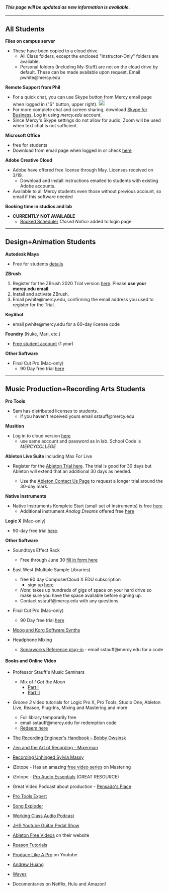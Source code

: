 #### _This page will be updated as new information is available._ ####

---
## All Students ##

__Files on campus server__
-   These have been copied to a cloud drive
    - All Class folders, except the enclosed "Instructor-Only" folders are available.
    - Personal folders (Including My-Stuff) are not on the cloud drive by default. These can be made available upon request. Email pwhite&#064;mercy.edu

__Remote Support from Phil__
- For a quick chat, you can use Skype button from Mercy email page when logged in ("S" button, upper right). <img src=https://upload.wikimedia.org/wikipedia/commons/c/c3/Microsoft_Skype_for_Business_logo.svg  alt="Skype Button" width=20>
- For more complete chat and screen sharing, download [Skype for Business](https://products.office.com/en-us/skype-for-business/download-app). Log in using _mercy.edu_ account.
- Since Mercy's Skype settings do not allow for audio, Zoom will be used when text chat is not sufficient.

__Microsoft Office__
- free for students
 - Download from email page when logged in or check [here](https://www.microsoft.com/en-us/education/products/office)


__Adobe Creative Cloud__
- Adobe have offered free license through May. Licenses received on 3/19.
    - Download and install instructions emailed to students with existing Adobe accounts.
- Available to all Mercy students even those without previous account, so email if this software needed

__Booking time in studios and lab__
- __CURRENTLY NOT AVAILABLE__
    - [Booked Scheduler](https://booked.mercy.edu) _Closed Notice_ added to login page

---
## Design+Animation Students ## 
__Autodesk Maya__
- Free for students [details](https://www.autodesk.com/education/free-software/maya)

__ZBrush__

1. Register for the ZBrush 2020 Trial version [here](https://pixologic.com/zbrush/trial/). Please __use your mercy.edu email__.
2. Install and activate ZBrush.
3. Email pwhite&#064;mercy.edu, confirming the email address you used to register for the Trial.

__KeyShot__
- email pwhite&#064;mercy.edu for a 60-day license code
    
__Foundry__ (Nuke, Mari, etc.)

- [Free student account](https://www.foundry.com/education/apply/student) (1 year)

__Other Software__

- Final Cut Pro (Mac-only)
    - 90 Day free trial [here](https://www.apple.com/final-cut-pro/trial/)

---
## Music Production+Recording Arts Students ## 

__Pro Tools__
- Sam has distributed licenses to students.
    - if you haven't received yours email sstauff&#064;mercy.edu


__Musition__
- Log in to cloud version [here](https://musition.cloud) 
  - use same account and password as in lab. School Code is _MERCYCOLLEGE_

__Ableton Live Suite__ including Max For Live

- Register for the [Ableton Trial here](https://www.ableton.com/en/trial/).  The trial is good for 30 days but Ableton will extend that an additional 30 days as needed.

    - Use the [Ableton Contact Us Page](https://www.ableton.com/en/contact-us/) to request a longer trial around the 30-day mark.

__Native Instruments__
- Native Instruments Komplete Start (small set of instruments) is free [here](https://www.native-instruments.com/en/products/komplete/bundles/komplete-start/)
  - Additional instrument _Analog Dreams_ offered free [here](https://www.native-instruments.com/en/products/komplete/play-series/analog-dreams/?sscid=31k4_j7idn)

__Logic X__ (Mac-only)
- 90-day free trial [here](https://www.apple.com/logic-pro/).

__Other Software__
- Soundtoys Effect Rack
   - Free through June 30 [fill in form here](http://www.soundtoys.com/rack-relief/?fbclid=IwAR10Oej5IFuXcKZCXCAiZbcxtS1WcOJ0OWgt25vJ-Bw0FxDUVPYeAokj9pI)
- East West (Multiple Sample Libraries)
    - free 90 day ComposerCloud X EDU subscription
        - sign up [here](http://www.soundsonline.com/stay-at-home-trial)
    - _Note_: takes up hundreds of gigs of space on your hard drive so make sure you have the space available before signing up.
    - Contact sstauff&#064;mercy.edu with any questions.

- Final Cut Pro (Mac-only)
    - 90 Day free trial [here](https://www.apple.com/final-cut-pro/trial/)

- [Moog and Korg Software Synths](https://www.engadget.com/2020-03-14-moog-and-korg-free-synth-apps.html)

- Headphone Mixing
  - [Sonarworks Reference plug-in](https://www.sonarworks.com/reference/downloads) - email sstauff&#064;mercy.edu for a code

#### Books and Online Video ####

- Professor Stauff's Music Seminars
    - Mix of _I Got the Moon_
        - [Part I](https://youtu.be/iik8YSPXhCA)
        - [Part II](https://youtu.be/NMzFZ91xLu0)


- _Groove 3_ video tutorials for Logic Pro X, Pro Tools, Studio One, Ableton Live, Reason, Plug-Ins, Mixing and Mastering and more
    - Full library temporarily free
    - email sstauff&#064;mercy.edu for redemption code
    - [Redeem here](https://www.groove3.com/redeem)

- [The Recording Engineer's Handbook – Bobby Owsinsk](https://www.amazon.com/Recording-Engineers-Handbook-4th/dp/0998503304/ref=sr_1_3?crid=1FHDYHJGR4BCU&keywords=bobby+owsinski&qid=1563379510&s=books&sprefix=bobby+ow%2Cstripbooks%2C123&sr=1-3)
 
- [Zen and the Art of Recording - Mixerman](https://www.amazon.com/gp/product/1480387436/ref=dbs_a_def_rwt_bibl_vppi_i3)
  
- [Recording Unhinged Sylvia Massy](https://www.amazon.com/Recording-Unhinged-Creative-Unconventional-Techniques/dp/1495011275/ref=sr_1_1?crid=3GVV8MYIW8ZFG&keywords=recording+unhinged+sylvia+massy&qid=1563379344&s=gateway&sprefix=recording+unh%2Caps%2C125&sr=8-1)

- iZotope - Has an amazing [free video series](https://www.youtube.com/user/izotopeinc/featured) on Mastering

- iZotope - [Pro Audio Essentials](https://pae.izotope.com/) (GREAT RESOURCE)

- Great Video Podcast about production - [Pensado's Place](https://www.pensadosplace.tv/)

- [Pro Tools Expert](https://www.pro-tools-expert.com/)

- [Song Exploder](http://songexploder.net/)

- [Working Class Audio Podcast](https://www.workingclassaudio.com/)

- [JHS Youtube Guitar Pedal Show](https://www.youtube.com/user/jhspedals/featured)

- [Ableton Free Videos](https://www.ableton.com/en/) on their website

- [Reason Tutorials](https://www.reasonstudios.com/blog/tag/video)

- [Produce Like A Pro](https://www.youtube.com/user/WarrenHuartRecording) on Youtube

- [Andrew Huang](https://www.youtube.com/user/songstowearpantsto/featured)

- [Waves](https://www.waves.com/magazine)

- Documentaries on Netflix, Hulu and Amazon!
 